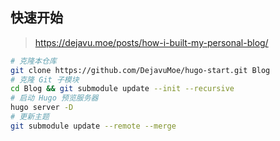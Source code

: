 ## 快速开始

> https://dejavu.moe/posts/how-i-built-my-personal-blog/

```bash
# 克隆本仓库
git clone https://github.com/DejavuMoe/hugo-start.git Blog
# 克隆 Git 子模块
cd Blog && git submodule update --init --recursive
# 启动 Hugo 预览服务器
hugo server -D
# 更新主题
git submodule update --remote --merge
```

